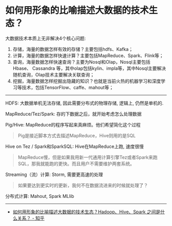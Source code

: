 # 如何用形象的比喻描述大数据的技术生态？

大数据技术本质上无非解决4个核心问题:

1. 存储，海量的数据怎样有效的存储？主要包括hdfs、Kafka；
2. 计算，海量的数据怎样快速计算？主要包括MapReduce、Spark、Flink等；
3. 查询，海量数据怎样快速查询？主要为Nosql和Olap，Nosql主要包括Hbase、 Cassandra 等，其中olap包括kylin、impla等，其中Nosql主要解决随机查询，Olap技术主要解决关联查询；
4. 挖掘，海量数据怎样挖掘出隐藏的知识？也就是当前火热的机器学习和深度学习等技术，包括TensorFlow、caffe、mahout等；

---

HDFS: 大数据单机无法存储, 因此需要分布式的物理存储, 逻辑上, 仍然是单机的.

MapReduce/Tez/Spark: 存的下数据之后，就开始考虑怎么处理数据

Pig/Hive: MapReduce的程序写起来真麻烦。他们希望简化这个过程
> Pig是接近脚本方式去描述MapReduce，Hive则用的是SQL

Hive on Tez / Spark和SparkSQL: Hive在MapReduce上跑, 速度很慢
> MapReduce慢，但是如果我用新一代通用计算引擎Tez或者Spark来跑SQL，那我就能跑的更快。而且用户不需要维护两套系统。

Streaming（流）计算: Storm, 需要更高速的处理
> 如果要达到更实时的更新，我何不在数据流进来的时候就处理了？

分布式计算: Mahout, Spark MLlib

---

- [如何用形象的比喻描述大数据的技术生态？Hadoop、Hive、Spark 之间是什么关系？ - 知乎](https://www.zhihu.com/question/27974418/answer/38965760)

